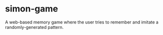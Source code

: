 # simon-game
A web-based memory game where the user tries to remember and imitate a randomly-generated pattern.
